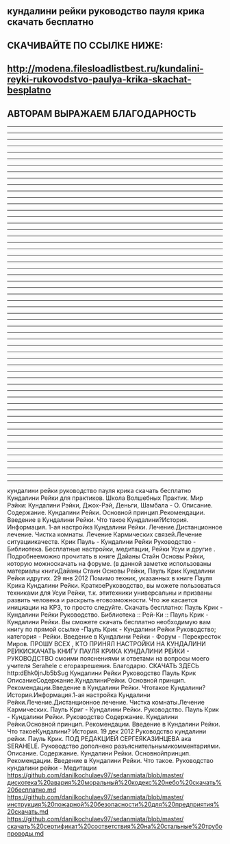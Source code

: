 кундалини рейки руководство пауля крика скачать бесплатно
--------------------------------------------------
СКАЧИВАЙТЕ ПО ССЫЛКЕ НИЖЕ:
--------------------------------------------------
http://modena.filesloadlistbest.ru/kundalini-reyki-rukovodstvo-paulya-krika-skachat-besplatno
--------------------------------------------------
АВТОРАМ ВЫРАЖАЕМ БЛАГОДАРНОСТЬ
--------------------------------------------------
--------------------------------------------------
--------------------------------------------------
--------------------------------------------------
--------------------------------------------------
--------------------------------------------------
--------------------------------------------------
--------------------------------------------------
--------------------------------------------------
--------------------------------------------------
--------------------------------------------------
--------------------------------------------------
--------------------------------------------------
--------------------------------------------------
--------------------------------------------------
--------------------------------------------------
--------------------------------------------------
--------------------------------------------------
--------------------------------------------------
--------------------------------------------------
--------------------------------------------------
--------------------------------------------------
--------------------------------------------------
--------------------------------------------------
--------------------------------------------------
--------------------------------------------------
--------------------------------------------------
--------------------------------------------------
--------------------------------------------------
--------------------------------------------------
--------------------------------------------------
--------------------------------------------------
--------------------------------------------------
--------------------------------------------------
--------------------------------------------------
--------------------------------------------------
--------------------------------------------------
--------------------------------------------------
--------------------------------------------------
--------------------------------------------------
--------------------------------------------------
--------------------------------------------------
--------------------------------------------------
--------------------------------------------------
--------------------------------------------------
--------------------------------------------------
--------------------------------------------------
--------------------------------------------------
--------------------------------------------------
--------------------------------------------------
--------------------------------------------------
--------------------------------------------------
--------------------------------------------------
--------------------------------------------------
--------------------------------------------------
--------------------------------------------------
--------------------------------------------------
кундалини рейки руководство пауля крика скачать бесплатно Кундалини Рейки для практиков.  Школа Волшебных Практик. Мир Рэйки: Кундалини Рэйки, Джох-Рэй, Деньги, Шамбала - О. Описание. Содержание. Кундалини Рейки. Основной принцип.Рекомендации. Введение в Кундалини Рейки. Что такое Кундалини?История. Информация. 1-ая настройка Кундалини Рейки. Лечение.Дистанционное лечение. Чистка комнаты. Лечение Кармических связей.Лечение ситуациикачеств. Крик Пауль - Кундалини Рейки Руководство - Библиотека. Бесплатные настройки, медитации, Рейки Усуи и другие . Подробнееможно прочитать в книге Дайаны Стайн Основы Рэйки, которую можноскачать на форуме.  (в данной заметке использованы материалы книгиДайаны Стаин Основы Рейки, Пауль Крик Кундалини Рейки идругих. 29 янв 2012  Помимо техник, указанных в книге Пауля Крика Кундалини Рейки. КраткоеРуководство, вы можете пользоваться техниками для Усуи Рейки, т.к. этитехники универсальны и призваны развить человека и раскрыть еговозможности. Что же касается инициации на КР3, то просто следуйте. Скачать бесплатно: Пауль Крик - Кундалини Рейки Руководство. Библиотека :: Рей-Ки :: Пауль Крик - Кундалини Рейки. Вы сможете скачать бесплатно необходимую вам книгу по прямой ссылке -Пауль Крик - Кундалини Рейки Руководство; категория - Рейки. Введение в Кундалини Рейки - Форум - Перекресток Миров. ПРОШУ ВСЕХ , КТО ПРИНЯЛ НАСТРОЙКИ НА КУНДАЛИНИ РЕЙКИСКАЧАТЬ КНИГУ ПАУЛЯ КРИКА КУНДАЛИНИ РЕЙКИ - РУКОВОДСТВО смоими пояснениями и ответами на вопросы моего учителя Serahele с егоразрешения. Благодарю. СКАЧАТЬ ЗДЕСЬ http:dEhk0jnJb5bSug
Кундалини Рейки Руководство Пауль Крик ОписаниеСодержание.КундалиниРейки. Основной принцип. Рекомендации.Введение в Кундалини Рейки. Чтотакое Кундалини? История.Информация.1-ая настройка Кундалини Рейки.Лечение.Дистанционное лечение. Чистка комнаты.Лечение Кармических. Пауль Криг - Кундалини Рейки. Руководство. Пауль Крик - Кундалини Рейки. Руководство Содержание. Кундалини Рейки.Основной принцип. Рекомендации. Введение в Кундалини Рейки. Что такоеКундалини? История. 19 дек 2012  Руководство кундалини рейки. Пауль Крик. ПОД РЕДАКЦИЕЙ СЕРГЕЯКАЗИНЦЕВА ака SERAHELE. Руководство дополнено разъяснительнымикомментариями. Описание. Содержание. Кундалини Рейки. Основнойпринцип. Рекомендации. Введение в Кундалини Рейки. Что такое. Руководство кундалини рейки - Медитации
https://github.com/danilkochulaev97/sedanmiata/blob/master/дискотека%20авария%20моральный%20кодекс%20небо%20скачать%20бесплатно.md
https://github.com/danilkochulaev97/sedanmiata/blob/master/инструкция%20пожарной%20безопасности%20для%20предприятия%20скачать.md
https://github.com/danilkochulaev97/sedanmiata/blob/master/скачать%20сертификат%20соответствия%20на%20стальные%20трубопроводы.md